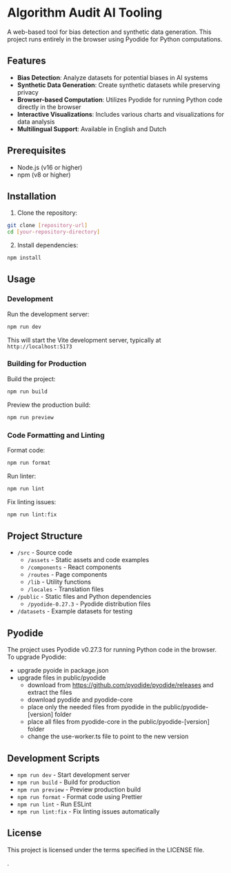 # Algorithm Audit AI Tooling

A web-based tool for bias detection and synthetic data generation. This project runs entirely in the browser using Pyodide for Python computations.

## Features

-   **Bias Detection**: Analyze datasets for potential biases in AI systems
-   **Synthetic Data Generation**: Create synthetic datasets while preserving privacy
-   **Browser-based Computation**: Utilizes Pyodide for running Python code directly in the browser
-   **Interactive Visualizations**: Includes various charts and visualizations for data analysis
-   **Multilingual Support**: Available in English and Dutch

## Prerequisites

-   Node.js (v16 or higher)
-   npm (v8 or higher)

## Installation

1. Clone the repository:

```bash
git clone [repository-url]
cd [your-repository-directory]
```

2. Install dependencies:

```bash
npm install
```

## Usage

### Development

Run the development server:

```bash
npm run dev
```

This will start the Vite development server, typically at `http://localhost:5173`

### Building for Production

Build the project:

```bash
npm run build
```

Preview the production build:

```bash
npm run preview
```

### Code Formatting and Linting

Format code:

```bash
npm run format
```

Run linter:

```bash
npm run lint
```

Fix linting issues:

```bash
npm run lint:fix
```

## Project Structure

-   `/src` - Source code
    -   `/assets` - Static assets and code examples
    -   `/components` - React components
    -   `/routes` - Page components
    -   `/lib` - Utility functions
    -   `/locales` - Translation files
-   `/public` - Static files and Python dependencies
    -   `/pyodide-0.27.3` - Pyodide distribution files
-   `/datasets` - Example datasets for testing

## Pyodide

The project uses Pyodide v0.27.3 for running Python code in the browser. To upgrade Pyodide:

-   upgrade pyoide in package.json
-   upgrade files in public/pyodide
    -   download from https://github.com/pyodide/pyodide/releases and extract the files
    -   download pyodide and pyodide-core
    -   place only the needed files from pyodide in the public/pyodide-[version] folder
    -   place all files from pyodide-core in the public/pyodide-[version] folder
    -   change the use-worker.ts file to point to the new version

## Development Scripts

-   `npm run dev` - Start development server
-   `npm run build` - Build for production
-   `npm run preview` - Preview production build
-   `npm run format` - Format code using Prettier
-   `npm run lint` - Run ESLint
-   `npm run lint:fix` - Fix linting issues automatically

## License

This project is licensed under the terms specified in the LICENSE file.

.
